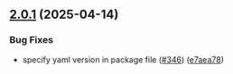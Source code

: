 ## [2.0.1](https://github.com/ExpediaGroup/spec-transformer/compare/v2.0.0...v2.0.1) (2025-04-14)

### Bug Fixes

* specify yaml version in package file ([#346](https://github.com/ExpediaGroup/spec-transformer/issues/346)) ([e7aea78](https://github.com/ExpediaGroup/spec-transformer/commit/e7aea786328968f64781b14ee39165316da29e2c))
